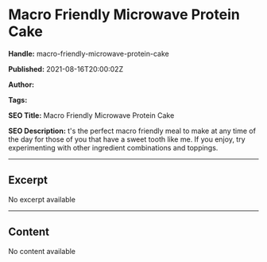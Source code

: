 # Macro Friendly Microwave Protein Cake

**Handle:** macro-friendly-microwave-protein-cake

**Published:** 2021-08-16T20:00:02Z

**Author:**  

**Tags:** 

**SEO Title:** Macro Friendly Microwave Protein Cake

**SEO Description:** t's the perfect macro friendly meal to make at any time of the day for those of you that have a sweet tooth like me. If you enjoy, try experimenting with other ingredient combinations and toppings.

---

## Excerpt

No excerpt available

---

## Content

No content available

